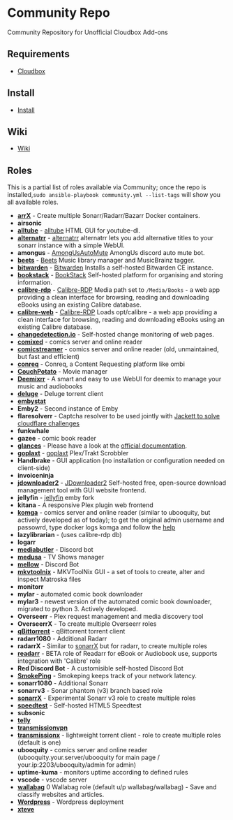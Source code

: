# Community Repo

Community Repository for Unofficial Cloudbox Add-ons

## Requirements

- [Cloudbox](https://github.com/Cloudbox/Cloudbox/)

## Install

- [Install](https://github.com/Cloudbox/Community/wiki/Install)

## Wiki

- [Wiki](https://github.com/Cloudbox/Community/wiki)

## Roles

This is a partial list of roles available via Community; once the repo is installed,`sudo ansible-playbook community.yml --list-tags` will show you all available roles.

- **[arrX](../../wiki/arrX)** - Create multiple Sonarr/Radarr/Bazarr Docker containers.
- **airsonic**
- **[alltube](../../wiki/alltube)** - [alltube](https://github.com/Rudloff/alltube) HTML GUI for youtube-dl.
- **[alternatrr](../../wiki/alternatrr)** - [alternatrr](https://github.com/TheUltimateC0der/alternatrr) alternatrr lets you add alternative titles to your sonarr instance with a simple WebUI.
- **amongus** - [AmongUsAutoMute](https://github.com/denverquane/amongusdiscord) AmongUs discord auto mute bot.
- **[beets](../../wiki/beets)** - [Beets](http://beets.io/) Music library manager and MusicBrainz tagger.
- **[bitwarden](../../wiki/Bitwarden)** - [Bitwarden](https://bitwarden.com/) Installs a self-hosted Bitwarden CE instance.
- **[bookstack](../../wiki/Bookstack)** - [BookStack](https://www.bookstackapp.com/) Self-hosted platform for organising and storing information.
- **[calibre-rdp](../../wiki/Calibre-RDP-and-Calibre-WEB)** - [Calibre-RDP](https://github.com/cgspeck/docker-rdp-calibre) Media path set to `/Media/Books` - a web app providing a clean interface for browsing, reading and downloading eBooks using an existing Calibre database.
- **[calibre-web](../../wiki/Calibre-RDP-and-Calibre-WEB)** - [Calibre-RDP](https://github.com/janeczku/calibre-web) Loads opt/calibre - a web app providing a clean interface for browsing, reading and downloading eBooks using an existing Calibre database.
- **[changedetection.io](https://github.com/dgtlmoon/changedetection.io)** - Self-hosted change monitoring of web pages.
- **[comixed](https://github.com/mcpierce/comixed/tree/develop/docker)** - comics server and online reader
- **[comicstreamer](https://github.com/beville/ComicStreamer)** - comics server and online reader (old, unmaintained, but fast and efficient)
- **[conreq](https://github.com/Archmonger/Conreq)** - Conreq, a Content Requesting platform like ombi
- **[CouchPotato](https://couchpota.to)** - Movie manager
- **[Deemixrr](https://github.com/TheUltimateC0der/Deemixrr/wiki)** - A smart and easy to use WebUI for deemix to manage your music and audiobooks
- **[deluge](../../wiki/Deluge)** - Deluge torrent client
- **[embystat](https://github.com/mregni/EmbyStat)**
- **Emby2** - Second instance of Emby
- **flaresolverr** - Captcha resolver to be used jointly with [Jackett to solve cloudflare challenges](https://github.com/Jackett/Jackett/issues/9029)
- **funkwhale**
- **gazee** - comic book reader
- **[glances](http://nicolargo.github.io/glances/)** - Please have a look at the [official documentation](https://glances.readthedocs.io/en/latest/).
- **[goplaxt](../../wiki/Goplaxt)** - [goplaxt](https://github.com/XanderStrike/goplaxt) Plex/Trakt Scrobbler
- **Handbrake** - GUI application (no installation or configuration needed on client-side)
- **invoiceninja**
- **[jdownloader2](../../wiki/JDownloader2)** - [JDownloader2](https://github.com/jlesage/docker-jdownloader-2) Self-hosted free, open-source download management tool with GUI website frontend.
- **jellyfin** - [jellyfin](https://github.com/jellyfin/jellyfin) emby fork
- **kitana** - A responsive Plex plugin web frontend
- **[komga](https://komga.org/)** - comics server and online reader (similar to ubooquity, but actively developed as of today); to get the original admin username and passowrd, type docker logs komga and follow the [help](https://komga.org/installation/user-accounts.html#automatic-mode-default)
- **lazylibrarian** - (uses calibre-rdp db)
- **logarr**
- **[mediabutler](../../wiki/Mediabutler)** - Discord bot
- **[medusa](https://pymedusa.com)** - TV Shows manager
- **[mellow](../../wiki/Mellow-Discord-Bot)** - Discord Bot
- **[mkvtoolnix](https://github.com/jlesage/docker-mkvtoolnix)** - MKVToolNix GUI - a set of tools to create, alter and inspect Matroska files
- **monitorr**
- **mylar** - automated comic book downloader
- **mylar3** - newest version of the automated comic book downloader, migrated to python 3. Actively developed.
- **Overseerr** - Plex request management and media discovery tool
- **OverseerrX** - To create multiple Overseerr roles
- **[qBittorrent](../../wiki/qBittorrent)** - qBittorrent torrent client
- **radarr1080** - Additional Radarr
- **radarrX** - Similar to [sonarrX](../../wiki/SonarrX) but for radarr, to create multiple roles
- **[readarr](https://hotio.dev/containers/readarr/)** - BETA role of Readarr for eBook or Audiobook use, supports integration with 'Calibre' role
- **Red Discord Bot** - A customisible self-hosted Discord Bot
- **[SmokePing](https://hub.docker.com/r/linuxserver/smokeping)** - Smokeping keeps track of your network latency.
- **sonarr1080** - Additional Sonarr
- **sonarrv3** - Sonar phantom (v3) branch based role
- **[sonarrX](../../wiki/SonarrX)** - Experimental Sonarr v3 role to create multiple roles
- **[speedtest](https://github.com/adolfintel/speedtest)** - Self-hosted HTML5 Speedtest
- **subsonic**
- **[telly](../../wiki/Telly)**
- **[transmissionvpn](https://github.com/haugene/docker-transmission-openvpn)**
- **[transmissionx](../../wiki/transmissionx)** - lightweight torrent client - role to create multiple roles (default is one)
- **ubooquity** - comics server and online reader (ubooquity.your.server/ubooquity for main page / your.ip:2203/ubooquity/admin for admin)
- **uptime-kuma** - monitors uptime according to defined rules
- **vscode** - vscode server
- **[wallabag](https://wallabag.org/en)** 0 Wallabag role (default u/p wallabag/wallabag) - Save and classify websites and articles.
- **[Wordpress](../../wiki/Wordpress)** - Wordpress deployment
- **[xteve](https://xteve.de/)**
